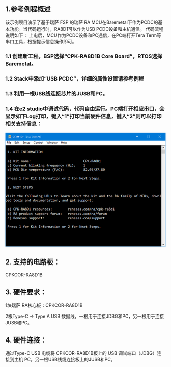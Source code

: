 ## 1.参考例程概述
该示例项目演示了基于瑞萨 FSP 的瑞萨 RA MCU在Baremetal下作为PCDC的基本功能。当代码运行时，RA8D1可以作为USB PCDC设备和主机通信。
代码流程说明如下：
上电后，MCU作为PCDC设备和PC通信，在PC端打开Tera Term等串口工具，根据提示信息操作即可。

### 1.1 创建新工程，BSP选择“CPK-RA8D1B Core Board”，RTOS选择Baremetal。
### 1.2 Stack中添加“USB PCDC”，详细的属性设置请参考例程
### 1.3 利用一根USB线连接芯片的JUSB和PC。
### 1.4 在e2 studio中调试代码，代码自由运行。PC端打开相应串口，会显示如下Log打印，键入“1”打印当前硬件信息，键入“2”则可以打印相关支持信息：
![alt text](images/Picture1-1.png)

## 2. 支持的电路板：
CPKCOR-RA8D1B

## 3. 硬件要求：
1块瑞萨 RA核心板：CPKCOR-RA8D1B

2根Type-C -> Type A USB 数据线，一根用于连接JDBG和PC，另一根用于连接JUSB和PC。

## 4. 硬件连接：
通过Type-C USB 电缆将 CPKCOR-RA8D1B板上的 USB 调试端口（JDBG）连接到主机 PC。另一根USB线缆连接板上的JUSB和PC。